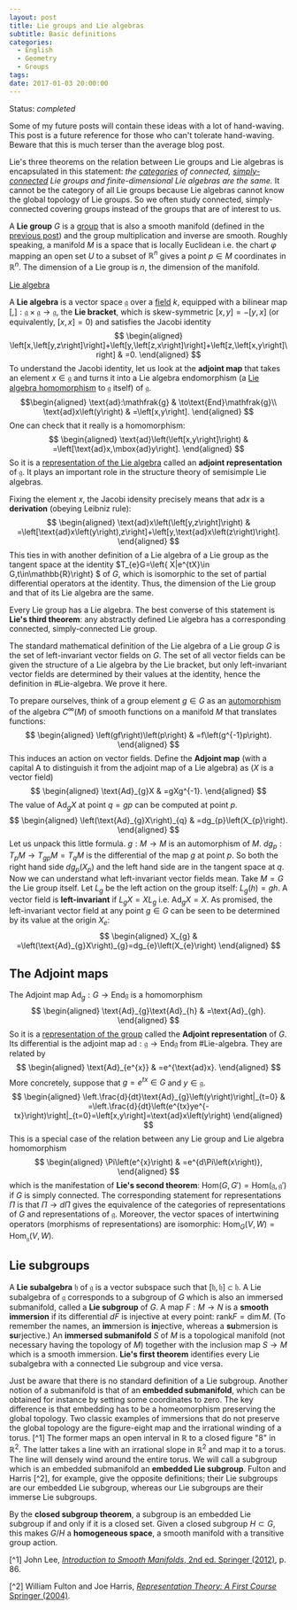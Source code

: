 ```yaml
---
layout: post
title: Lie groups and Lie algebras
subtitle: Basic definitions
categories:
  - English
  - Geometry
  - Groups
tags:
date: 2017-01-03 20:00:00
---
```

Status: *completed*

Some of my future posts will contain these ideas with a lot of hand-waving. This post is a future reference for those who can't tolerate hand-waving. Beware that this is much terser than the average blog post.

Lie's three theorems on the relation between Lie groups and Lie algebras is encapsulated in this statement: *the [categories](https://en.wikipedia.org/wiki/Category_(mathematics)) of connected, [simply-connected](https://en.wikipedia.org/wiki/Simply_connected_space) Lie groups and finite-dimensional Lie algebras are the same.* It cannot be the category of all Lie groups because Lie algebras cannot know the global topology of Lie groups. So we often study connected, simply-connected covering groups instead of the groups that are of interest to us.

A **Lie group** $G$ is a [group](https://en.wikipedia.org/wiki/Group_(mathematics)) that is also a smooth manifold (defined in the [previous post](https://ninnat.github.io/2017/01/03/manifolds.html)) and the group multiplication and inverse are smooth. Roughly speaking, a manifold $M$ is a space that is locally Euclidean i.e. the chart $\varphi$ mapping an open set $U$ to a subset of $\mathbb{R}^{n}$ gives a point $p\in M$ coordinates in $\mathbb{R}^{n}$. The dimension of a Lie group is $n$, the dimension of the manifold.

[Lie algebra](#Lie-algebra)

A **Lie algebra** is a vector space $\mathfrak{g}$ over a [field](https://en.wikipedia.org/w/index.php?title=Field_(mathematics)&oldid=757991562) $k$, equipped with a bilinear map $\left[,\right]:\mathfrak{g}\times\mathfrak{g}\to\mathfrak{g}$,
the **Lie bracket**, which is skew-symmetric $\left[x,y\right]=-\left[y,x\right]$
(or equivalently, $\left[x,x\right]=0$) and satisfies the Jacobi identity
$$ \begin{aligned}
\left[x,\left[y,z\right]\right]+\left[y,\left[z,x\right]\right]+\left[z,\left[x,y\right]\right] & =0.
\end{aligned} $$
To understand the Jacobi identity, let us look at the **adjoint map** that takes an element $x\in\mathfrak{g}$ and turns it into a Lie algebra endomorphism (a [Lie algebra homomorphism](https://en.wikipedia.org/w/index.php?title=Lie_algebra&oldid=750481376#Subalgebras.2C_ideals_and_homomorphisms) to $\mathfrak{g}$ itself) of $\mathfrak{g}$.
$$\begin{aligned}
\text{ad}:\mathfrak{g} & \to\text{End}\mathfrak{g}\\
\text{ad}x\left(y\right) & =\left[x,y\right].
\end{aligned} $$
One can check that it really is a homomorphism:
$$ \begin{aligned}
\text{ad}\left(\left[x,y\right]\right) & =\left[\text{ad}x,\mbox{ad}y\right].
\end{aligned} $$
So it is a [representation of the Lie algebra](https://en.wikipedia.org/w/index.php?title=Lie_algebra_representation&oldid=729467793#Formal_definition) called an **adjoint
representation** of $\mathfrak{g}$. It plays an important role in the structure theory of semisimple Lie algebras.

Fixing the element $x$, the Jacobi idensity precisely means that $\text{ad}x$ is a **derivation** (obeying Leibniz rule):
$$ \begin{aligned}
\text{ad}x\left(\left[y,z\right]\right) & =\left[\text{ad}x\left(y\right),z\right]+\left[y,\text{ad}x\left(z\right)\right].
\end{aligned} $$
This ties in with another definition of a Lie algebra of a Lie group as the tangent space at the identity $T_{e}G=\left\{ X|e^{tX}\in G,t\in\mathbb{R}\right\} $ of $G$, which is isomorphic to the set of partial differential operators at the identity. Thus, the dimension of the Lie group and that of its Lie algebra are the same.

Every Lie group has a Lie algebra. The best converse of this statement is **Lie's third theorem**: any abstractly defined Lie algebra has a corresponding connected, simply-connected Lie group.

The standard mathematical definition of the Lie algebra of a Lie group $G$ is the set of left-invariant vector fields on $G$. The set of all vector fields can be given the structure of a Lie algebra by the Lie bracket, but only left-invariant vector fields are determined by their values at the identity, hence the definition in #Lie-algebra. We prove it here.

To prepare ourselves, think of a group element $g\in G$ as an [automorphism](https://en.wikipedia.org/wiki/Automorphism) of the algebra $C^{\infty}(M)$ of smooth functions on a manifold $M$ that translates functions:
$$ \begin{aligned}
\left(gf\right)\left(p\right) & =f\left(g^{-1}p\right).
\end{aligned} $$
This induces an action on vector fields. Define the **Adjoint map** (with a capital A to distinguish it from the adjoint map of a Lie algebra) as ($X$ is a vector field)
$$ \begin{aligned}
\text{Ad}_{g}X & =gXg^{-1}.
\end{aligned} $$
The value of $\text{Ad}_{g}X$ at point $q=gp$ can be computed at point $p$.
$$ \begin{aligned}
\left(\text{Ad}_{g}X\right)_{q} & =dg_{p}\left(X_{p}\right).
\end{aligned} $$
Let us unpack this little formula. $g:M\to M$ is an automorphism of $M$. $dg_{p}:T_{p}M\to T_{gp}M=T_{q}M$ is the differential of the map $g$ at point $p$. So both the right hand side $dg_{p}\left(X_{p}\right)$ and the left hand side are in the tangent space at $q$. Now we can understand what left-invariant vector fields mean. Take $M=G$ the Lie group itself. Let $L_{g}$ be the left action on the group itself: $L_{g}\left(h\right)=gh$. A vector field is **left-invariant** if $L_{g}X=XL_{g}$ i.e. $\text{Ad}_{g}X=X$. As promised, the left-invariant vector field at any point $g\in G$ can be seen to be determined by its value at the origin $X_{e}$:
$$ \begin{aligned}
X_{g} & =\left(\text{Ad}_{g}X\right)_{g}=dg_{e}\left(X_{e}\right)
\end{aligned} $$

## The Adjoint maps

The Adjoint map $\text{Ad}_{g}:G\to\text{End}\mathfrak{g}$ is a homomorphism
$$ \begin{aligned}
\text{Ad}_{g}\text{Ad}_{h} & =\text{Ad}_{gh}.
\end{aligned} $$
So it is a [representation of the group](https://en.wikipedia.org/w/index.php?title=Group_representation&oldid=750883446#Definitions) called the **Adjoint representation** of $G$. Its differential is the adjoint map $\text{ad}:\mathfrak{g}\to\text{End}\mathfrak{g}$
from #Lie-algebra. They are related by
$$ \begin{aligned}
\text{Ad}_{e^{x}} & =e^{\text{ad}x}.
\end{aligned} $$
More concretely, suppose that $g=e^{tx}\in G$ and $y\in\mathfrak{g}$.
$$ \begin{aligned}
\left.\frac{d}{dt}\text{Ad}_{g}\left(y\right)\right|_{t=0} & =\left.\frac{d}{dt}\left(e^{tx}ye^{-tx}\right)\right|_{t=0}=\left[x,y\right]=\text{ad}x\left(y\right)
\end{aligned} $$
This is a special case of the relation between any Lie group and Lie algebra homomorphism
$$ \begin{aligned}
\Pi\left(e^{x}\right) & =e^{d\Pi\left(x\right)},
\end{aligned} $$
which is the manifestation of **Lie's second theorem**: $\text{Hom}\left(G,G'\right)=\text{Hom}\left(\mathfrak{g},\mathfrak{g}'\right)$
if $G$ is simply connected. The corresponding statement for representations $\Pi$ is that $\Pi\to d\Pi$ gives the equivalence of the categories
of representations of $G$ and representations of $\mathfrak{g}$. Moreover, the vector spaces of intertwining operators (morphisms of representations) are isomorphic: $\text{Hom}_{G}\left(V,W\right)=\text{Hom}_{\mathfrak{g}}\left(V,W\right)$.

## Lie subgroups

A **Lie subalgebra** $\mathfrak{h}$ of $\mathfrak{g}$ is a vector subspace such that $\left[\mathfrak{h},\mathfrak{h}\right]\subset\mathfrak{h}$. A Lie subalgebra of $\mathfrak{g}$ corresponds to a subgroup of $G$ which is also an immersed submanifold, called a **Lie subgroup** of $G$. A map $F:M\to N$ is a **smooth immersion** if its differential $dF$ is injective at every point: $\text{rank}F=\dim M$. (To remember the names, an **im**mersion is **in**jective, whereas a **su**bmersion is **su**rjective.) An **immersed submanifold** $S$ of $M$ is a topological manifold (not necessary having the topology of $M$) together with the inclusion map $S\to M$ which is a smooth immersion. **Lie's first theorem** identifies every Lie subalgebra with a connected Lie subgroup and vice versa.

Just be aware that there is no standard definition of a Lie subgroup. Another notion of a submanifold is that of an **embedded submanifold**, which can be obtained for instance by setting some coordinates to zero. The key difference is that embedding has to be a homeomorphism preserving the global topology. Two classic examples of immersions that do not preserve the global topology are the figure-eight map and the irrational winding of a torus. [^1] The former maps an open interval in $\mathbb{R}$ to a closed figure "8" in $\mathbb{R}^{2}$. The latter takes a line with an irrational slope in $\mathbb{R}^{2}$ and map it to a torus. The line will densely wind around the entire
torus. We will call a subgroup which is an embedded submanifold an **embedded Lie subgroup**. Fulton and Harris [^2], for example, give the opposite definitions; their Lie subgroups are our embedded Lie subgroup, whereas our Lie subgroups are their immerse Lie subgroups.

By the **closed subgroup theorem**, a subgroup is an embedded Lie subgroup if and only if it is a closed set. Given a closed subgroup $H\subset G$, this makes $G/H$ a **homogeneous space**, a smooth manifold with a transitive group action.

[^1] John Lee, [*Introduction to Smooth Manifolds*, 2nd ed. Springer (2012)](https://www.amazon.com/Introduction-Smooth-Manifolds-Graduate-Mathematics/dp/1441999817/), p. 86.

[^2] William Fulton and Joe Harris, [*Representation Theory: A First Course* Springer (2004)](https://www.amazon.com/Representation-Theory-Course-Graduate-Mathematics/dp/0387974954).
